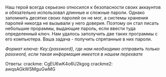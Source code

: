 ﻿Наш герой всегда серьезно относился к безопасности своих аккаунтов и обязательно использовал длинные и сложные пароли. 
Однако запомнить десятки своих паролей он не мог, а системы хранения паролей никогда не вызывали у него доверия. 
Поэтому он стал писать небольшие прораммы, выдающие пароль, если ввести туда определенный ключ.
Нам удалось заполучить две таких программы с его компьютера. Ваша задача - получить спрятанные в них пароли.

<i> Формат ключа: Key:{password}, где нам необходимо отправить только password, если такая информация имеется в нашем перехвате </i> 

Ответы:
crackme:
CgEU6wK4o6U2kgog
crackme2:
awqsAGkWSMguGwMG